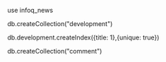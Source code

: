 use infoq_news

db.createCollection("development")

db.development.createIndex({title: 1},{unique: true})

db.createCollection("comment")

